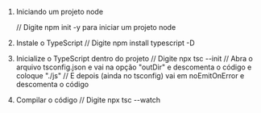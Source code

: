 1. Iniciando um projeto node

   // Digite npm init -y para iniciar um projeto node

2. Instale o TypeScript
   // Digite npm install typescript -D

3. Inicialize o TypeScript dentro do projeto
   // Digite npx tsc --init
   // Abra o arquivo tsconfig.json e vai na opção "outDir" e descomenta o código e coloque "./js"
   // E depois (ainda no tsconfig) vai em noEmitOnError e descomenta o código

4. Compilar o código
   // Digite npx tsc --watch
